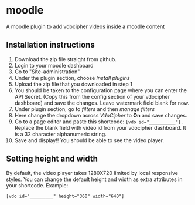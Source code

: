 # moodle
A moodle plugin to add vdocipher videos inside a moodle content


## Installation instructions

1. Download the zip file straight from github.
2. Login to your moodle dashboard
3. Go to "Site-administration"
4. Under the plugin section, choose *Install plugins*
5. Upload the zip file that you downloaded in step 1
6. You should be taken to the configuration page where you can enter the API Secret. (Copy this from the config section of your vdocipher dashboard) and save the changes. Leave watermark field blank for now.
7. Under plugin section, go to *filters* and then *manage filters*
8. Here change the dropdown across *VdoCipher* to **On** and save changes.
9. Go to a page editor and paste this shortcode: `[vdo id="__________"]` . Replace the blank field with video id from your vdocipher dashboard. It is a 32 character alphanumeric string.
10. Save and display!! You should be able to see the video player.

## Setting height and width

By default, the video player takes 1280X720 limited by local responsive styles. You can change the default height and width as extra attributes in your shortcode. Example:

```
[vdo id="_________" height="360" width="640"]
```

